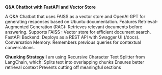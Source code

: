 **Q&A Chatbot with FastAPI and Vector Store**

A Q&A Chatbot that uses FAISS as a vector store and OpenAI GPT for generating responses based on Ubuntu documentation.
Features
 Retrieval-Augmented Generation (RAG): Retrieves relevant documents before answering.
 Supports FAISS : Vector store for efficient document search.
 FastAPI Backend: Deploys as a REST API with Swagger UI (/docs).
 Conversation Memory: Remembers previous queries for contextual conversations.


**Chunking Strategy**
I am using Recursive Character Text Splitter from LangChain, which:
 Splits text into overlapping chunks
 Ensures better retrieval context
 Prevents cutting off meaningful sections

